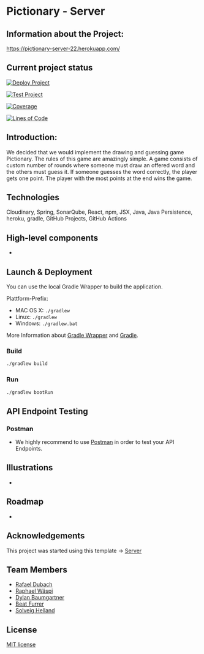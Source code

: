 # Pictionary - Server
## Information about the Project: 

https://pictionary-server-22.herokuapp.com/


## Current project status

[![Deploy Project](https://github.com/sopra-fs22-group-27/Pictionary-Server/actions/workflows/deploy.yml/badge.svg)](https://github.com/sopra-fs22-group-27/Pictionary-Server/actions/workflows/deploy.yml)

[![Test Project](https://github.com/sopra-fs22-group-27/Pictionary-Server/actions/workflows/pr.yml/badge.svg)](https://github.com/sopra-fs22-group-27/Pictionary-Server/actions/workflows/pr.yml)

[![Coverage](https://sonarcloud.io/api/project_badges/measure?project=sopra-fs22-group-27_Pictionary-Server&metric=coverage)](https://sonarcloud.io/summary/new_code?id=sopra-fs22-group-27_Pictionary-Server)

[![Lines of Code](https://sonarcloud.io/api/project_badges/measure?project=sopra-fs22-group-27_Pictionary-Server&metric=ncloc)](https://sonarcloud.io/summary/new_code?id=sopra-fs22-group-27_Pictionary-Server)

## Introduction: 
We decided that we would implement the drawing and guessing game Pictionary. The rules of this game are amazingly simple. A game consists of custom number of rounds where someone must draw an offered word and the others must guess it. If someone guesses the word correctly, the player gets one point. The player with the most points at the end wins the game.

## Technologies
Cloudinary,
Spring,
SonarQube,
React,
npm,
JSX,
Java,
Java Persistence,
heroku,
gradle,
GitHub Projects,
GitHub Actions

## High-level components

- 

## Launch & Deployment

You can use the local Gradle Wrapper to build the application.

Plattform-Prefix:

-   MAC OS X: `./gradlew`
-   Linux: `./gradlew`
-   Windows: `./gradlew.bat`

More Information about [Gradle Wrapper](https://docs.gradle.org/current/Userguide/gradle_wrapper.html) and [Gradle](https://gradle.org/docs/).

### Build

```bash
./gradlew build
```

### Run

```bash
./gradlew bootRun
```


## API Endpoint Testing

### Postman

-   We highly recommend to use [Postman](https://www.getpostman.com) in order to test your API Endpoints.

## Illustrations

-

## Roadmap

-

## Acknowledgements

This project was started using this template -> [Server](https://github.com/HASEL-UZH/sopra-fs22-template-server)

## Team Members

- [Rafael Dubach](https://github.com/radubauzh)
- [Raphael Wäspi](https://github.com/sumsumcity)
- [Dylan Baumgartner](https://github.com/mrspacerobot)
- [Beat Furrer](https://github.com/elBeato)
- [Solveig Helland](https://github.com/hellasol)

## License

[MIT license](https://github.com/sopra-fs22-group-27/Pictionary-Server/blob/master/LICENSE)
